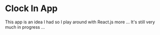 # Clock In App

This app is an idea I had so I play around with React.js more ... It's still very much in progress ...
